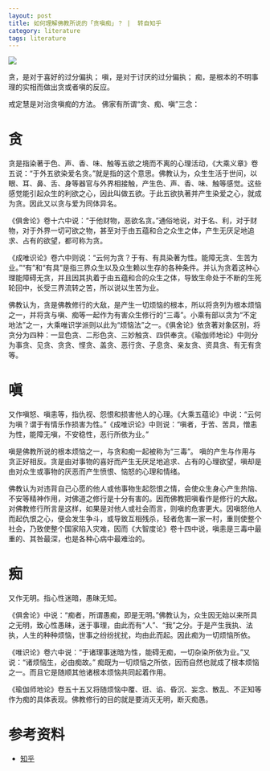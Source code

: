 ```yaml
---
layout: post
title: 如何理解佛教所说的「贪嗔痴」？ |  转自知乎
category: literature
tags: literature
---
```

![](https://cdn.kelu.org/blog/tags/literature.jpg)

贪，是对于喜好的过分偏执； 
嗔，是对于讨厌的过分偏执； 
痴，是根本的不明事理的实相而做出贪或者嗔的反应。 

戒定慧是对治贪嗔痴的方法。 佛家有所谓“贪、痴、嗔”三念： 

# 贪 

贪是指染著于色、声、香、味、触等五欲之境而不离的心理活动，《大乘义章》卷五说：“于外五欲染爱名贪。”就是指的这个意思。佛教认为，众生生活于世间，以眼、耳、鼻、舌、身等器官与外界相接触，产生色、声、香、味、触等感觉。这些感觉能引起众生的利欲之心，因此叫做五欲。于此五欲执著并产生染爱之心，就成为贪。因此又以贪与爱为同体异名。 

《俱舍论》卷十六中说：“于他财物，恶欲名贪。”通俗地说，对于名、利，对于财物，对于外界一切可欲之物，甚至对于由五蕴和合之众生之体，产生无厌足地追求、占有的欲望，都可称为贪。

《成唯识论》卷六中则说：“云何为贪？于有、有具染著为性。能障无贪、生苦为业。”“有”和“有具”是指三界众生以及众生赖以生存的各种条件。并认为贪着这种心理能障碍无贪，并且因其执着于由五蕴和合的众生之体，导致生命处于不断的生死轮回中，长受三界流转之苦，所以说以生苦为业。 

佛教认为，贪是佛教修行的大敌，是产生一切烦恼的根本，所以将贪列为根本烦恼之一，并将贪与嗔、痴等一起作为有害众生修行的“三毒”。小乘有部以贪为“不定地法”之一，大乘唯识学派则以此为“烦恼法”之一。《俱舍论》依贪著对象区别，将贪分为四种：一显色贪、二形色贪、三妙触贪、四供奉贪。《瑜伽师地论》中则分为事贪、见贪、贪贪、悭贪、盖贪、恶行贪、子息贪、亲友贪、资具贪、有无有贪等。 

# 嗔 

又作嗔怒、嗔恚等，指仇视、怨恨和损害他人的心理。《大乘五蕴论》中说：“云何为嗔？谓于有情乐作损害为性。”《成唯识论》中则说：“嗔者，于苦、苦具，憎恚为性，能障无嗔，不安稳性，恶行所依为业。”

嗔是佛教所说的根本烦恼之一，与贪和痴一起被称为“三毒”。 嗔的产生与作用与贪正好相反。贪是由对事物的喜好而产生无厌足地追求、占有的心理欲望，嗔却是由对众生或事物的厌恶而产生愤恨、恼怒的心理和情绪。

佛教认为对违背自己心愿的他人或他事物生起怨恨之情，会使众生身心产生热恼、不安等精神作用，对佛道之修行是十分有害的。因而佛教把嗔看作是修行的大敌。对佛教修行所言是这样，如果是对他人或社会而言，则嗔的危害更大。因嗔怒他人而起仇恨之心，便会发生争斗，或导致互相残杀，轻者危害一家一村，重则使整个社会，乃致使整个国家陷入灾难，因而《大智度论》卷十四中说，嗔恚是三毒中最重的、其咎最深，也是各种心病中最难治的。 

# 痴 

又作无明。指心性迷暗，愚昧无知。

《俱舍论》中说：“痴者，所谓愚痴，即是无明。”佛教认为，众生因无始以来所具之无明，致心性愚昧，迷于事理，由此而有“人”、“我”之分。于是产生我执、法执，人生的种种烦恼，世事之纷纷扰扰，均由此而起。因此痴为一切烦恼所依。

《唯识论》卷六中说：“于诸理事迷暗为性，能碍无痴，一切杂染所依为业。”又说：“诸烦恼生，必由痴故。” 痴既为一切烦恼之所依，因而自然也就成了根本烦恼之一。而且它是随顺其他诸根本烦恼共同起着作用。

《瑜伽师地论》卷五十五又将随烦恼中覆、诳、谄、昏沉、妄念、散乱、不正知等作为痴的具体表现。佛教修行的目的就是要消灭无明，断灭痴愚。

# 参考资料

* [知乎](https://www.zhihu.com/question/20500673/answer/15302118)